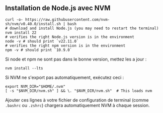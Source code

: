 ## Installation de Node.js avec NVM

```shell
curl -o- https://raw.githubusercontent.com/nvm-sh/nvm/v0.40.0/install.sh | bash
# download and install Node.js (you may need to restart the terminal)
nvm install 22
# verifies the right Node.js version is in the environment
node -v # should print `v22.11.0`
# verifies the right npm version is in the environment
npm -v # should print `10.9.0`
```

Si node et npm ne sont pas dans le bonne version, mettez les a jour :

```shell
nvm install --lts
```

Si NVM ne s'export pas automatiquement, exécutez ceci :

```shell
export NVM_DIR="$HOME/.nvm"                                                    
[ -s "$NVM_DIR/nvm.sh" ] && \. "$NVM_DIR/nvm.sh"  # This loads nvm
```

Ajouter ces lignes à votre fichier de configuration de terminal (comme `.bashrc` ou `.zshrc`) chargera automatiquement NVM à chaque session.